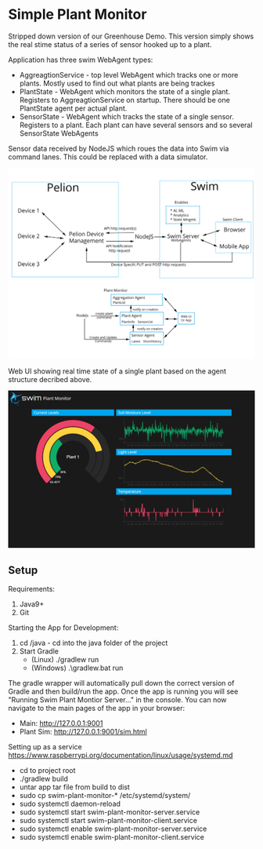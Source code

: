 # Simple Plant Monitor

Stripped down version of our Greenhouse Demo. This version simply shows the real stime status of a series of sensor hooked up to a plant. 

Application has three swim WebAgent types:
* AggreagtionService - top level WebAgent which tracks one or more plants. Mostly used to find out what plants are being trackes
* PlantState - WebAgent which monitors the state of a single plant. Registers to AggreagtionService on startup. There should be one PlantState agent per actual plant.
* SensorState - WebAgent which tracks the state of a single sensor. Registers to a plant. Each plant can have several sensors and so several SensorState WebAgents

Sensor data received by NodeJS which roues the data into Swim via command lanes. This could be replaced with a data simulator.

![architechture](/ui/assets/images/dataflow-diagram.jpg)

Web UI showing real time state of a single plant based on the agent structure decribed above.

![screenshot](/ui/assets/images/ui-screenshot.png)


## Setup
Requirements:
1. Java9+
2. Git

Starting the App for Development:
1. cd /java - cd into the java folder of the project
2. Start Gradle
    * (Linux) ./gradlew run 
    * (Windows) .\gradlew.bat run

The gradle wrapper will automatically pull down the correct version of Gradle and then build/run the app. Once the app is running you will see "Running Swim Plant Montior Server..." in the console. You can now navigate to the main pages of the app in your browser:

* Main: http://127.0.0.1:9001
* Plant Sim: http://127.0.0.1:9001/sim.html



Setting up as a service 
https://www.raspberrypi.org/documentation/linux/usage/systemd.md

* cd to project root
* ./gradlew build
* untar app tar file from build to dist
* sudo cp swim-plant-monitor-* /etc/systemd/system/
* sudo systemctl daemon-reload
* sudo systemctl start swim-plant-monitor-server.service
* sudo systemctl start swim-plant-monitor-client.service
* sudo systemctl enable swim-plant-monitor-server.service
* sudo systemctl enable swim-plant-monitor-client.service
